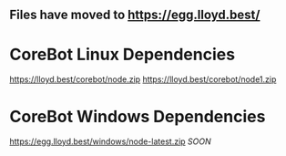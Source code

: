 ## Files have moved to https://egg.lloyd.best/

# CoreBot Linux Dependencies 
https://lloyd.best/corebot/node.zip
https://lloyd.best/corebot/node1.zip

# CoreBot Windows Dependencies 
https://egg.lloyd.best/windows/node-latest.zip
*SOON*